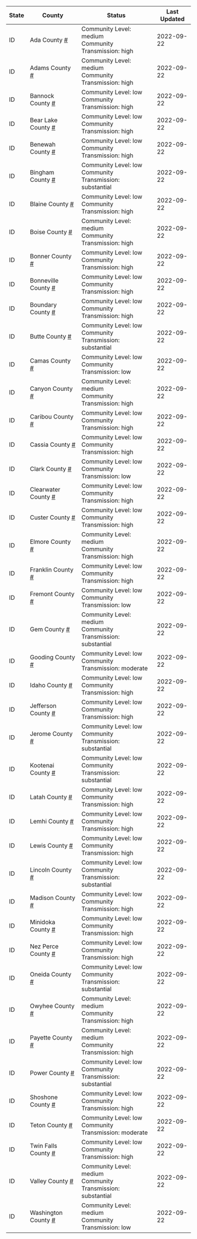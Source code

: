 State | County | Status | Last Updated
--- | --- | --- | --- 
ID | Ada County <a href="#ada_county">#</a> | <a name="ada_county"></a>Community Level: medium<br/>Community Transmission: high | 2022-09-22
ID | Adams County <a href="#adams_county">#</a> | <a name="adams_county"></a>Community Level: medium<br/>Community Transmission: high | 2022-09-22
ID | Bannock County <a href="#bannock_county">#</a> | <a name="bannock_county"></a>Community Level: low<br/>Community Transmission: high | 2022-09-22
ID | Bear Lake County <a href="#bear_lake_county">#</a> | <a name="bear_lake_county"></a>Community Level: low<br/>Community Transmission: high | 2022-09-22
ID | Benewah County <a href="#benewah_county">#</a> | <a name="benewah_county"></a>Community Level: low<br/>Community Transmission: high | 2022-09-22
ID | Bingham County <a href="#bingham_county">#</a> | <a name="bingham_county"></a>Community Level: low<br/>Community Transmission: substantial | 2022-09-22
ID | Blaine County <a href="#blaine_county">#</a> | <a name="blaine_county"></a>Community Level: low<br/>Community Transmission: high | 2022-09-22
ID | Boise County <a href="#boise_county">#</a> | <a name="boise_county"></a>Community Level: medium<br/>Community Transmission: high | 2022-09-22
ID | Bonner County <a href="#bonner_county">#</a> | <a name="bonner_county"></a>Community Level: low<br/>Community Transmission: high | 2022-09-22
ID | Bonneville County <a href="#bonneville_county">#</a> | <a name="bonneville_county"></a>Community Level: low<br/>Community Transmission: high | 2022-09-22
ID | Boundary County <a href="#boundary_county">#</a> | <a name="boundary_county"></a>Community Level: low<br/>Community Transmission: high | 2022-09-22
ID | Butte County <a href="#butte_county">#</a> | <a name="butte_county"></a>Community Level: low<br/>Community Transmission: substantial | 2022-09-22
ID | Camas County <a href="#camas_county">#</a> | <a name="camas_county"></a>Community Level: low<br/>Community Transmission: low | 2022-09-22
ID | Canyon County <a href="#canyon_county">#</a> | <a name="canyon_county"></a>Community Level: medium<br/>Community Transmission: high | 2022-09-22
ID | Caribou County <a href="#caribou_county">#</a> | <a name="caribou_county"></a>Community Level: low<br/>Community Transmission: high | 2022-09-22
ID | Cassia County <a href="#cassia_county">#</a> | <a name="cassia_county"></a>Community Level: low<br/>Community Transmission: high | 2022-09-22
ID | Clark County <a href="#clark_county">#</a> | <a name="clark_county"></a>Community Level: low<br/>Community Transmission: low | 2022-09-22
ID | Clearwater County <a href="#clearwater_county">#</a> | <a name="clearwater_county"></a>Community Level: low<br/>Community Transmission: high | 2022-09-22
ID | Custer County <a href="#custer_county">#</a> | <a name="custer_county"></a>Community Level: low<br/>Community Transmission: high | 2022-09-22
ID | Elmore County <a href="#elmore_county">#</a> | <a name="elmore_county"></a>Community Level: medium<br/>Community Transmission: high | 2022-09-22
ID | Franklin County <a href="#franklin_county">#</a> | <a name="franklin_county"></a>Community Level: low<br/>Community Transmission: high | 2022-09-22
ID | Fremont County <a href="#fremont_county">#</a> | <a name="fremont_county"></a>Community Level: low<br/>Community Transmission: low | 2022-09-22
ID | Gem County <a href="#gem_county">#</a> | <a name="gem_county"></a>Community Level: medium<br/>Community Transmission: substantial | 2022-09-22
ID | Gooding County <a href="#gooding_county">#</a> | <a name="gooding_county"></a>Community Level: low<br/>Community Transmission: moderate | 2022-09-22
ID | Idaho County <a href="#idaho_county">#</a> | <a name="idaho_county"></a>Community Level: low<br/>Community Transmission: high | 2022-09-22
ID | Jefferson County <a href="#jefferson_county">#</a> | <a name="jefferson_county"></a>Community Level: low<br/>Community Transmission: high | 2022-09-22
ID | Jerome County <a href="#jerome_county">#</a> | <a name="jerome_county"></a>Community Level: low<br/>Community Transmission: substantial | 2022-09-22
ID | Kootenai County <a href="#kootenai_county">#</a> | <a name="kootenai_county"></a>Community Level: low<br/>Community Transmission: substantial | 2022-09-22
ID | Latah County <a href="#latah_county">#</a> | <a name="latah_county"></a>Community Level: low<br/>Community Transmission: high | 2022-09-22
ID | Lemhi County <a href="#lemhi_county">#</a> | <a name="lemhi_county"></a>Community Level: low<br/>Community Transmission: high | 2022-09-22
ID | Lewis County <a href="#lewis_county">#</a> | <a name="lewis_county"></a>Community Level: low<br/>Community Transmission: high | 2022-09-22
ID | Lincoln County <a href="#lincoln_county">#</a> | <a name="lincoln_county"></a>Community Level: low<br/>Community Transmission: substantial | 2022-09-22
ID | Madison County <a href="#madison_county">#</a> | <a name="madison_county"></a>Community Level: low<br/>Community Transmission: high | 2022-09-22
ID | Minidoka County <a href="#minidoka_county">#</a> | <a name="minidoka_county"></a>Community Level: low<br/>Community Transmission: high | 2022-09-22
ID | Nez Perce County <a href="#nez_perce_county">#</a> | <a name="nez_perce_county"></a>Community Level: low<br/>Community Transmission: high | 2022-09-22
ID | Oneida County <a href="#oneida_county">#</a> | <a name="oneida_county"></a>Community Level: low<br/>Community Transmission: substantial | 2022-09-22
ID | Owyhee County <a href="#owyhee_county">#</a> | <a name="owyhee_county"></a>Community Level: medium<br/>Community Transmission: high | 2022-09-22
ID | Payette County <a href="#payette_county">#</a> | <a name="payette_county"></a>Community Level: medium<br/>Community Transmission: high | 2022-09-22
ID | Power County <a href="#power_county">#</a> | <a name="power_county"></a>Community Level: low<br/>Community Transmission: substantial | 2022-09-22
ID | Shoshone County <a href="#shoshone_county">#</a> | <a name="shoshone_county"></a>Community Level: low<br/>Community Transmission: high | 2022-09-22
ID | Teton County <a href="#teton_county">#</a> | <a name="teton_county"></a>Community Level: low<br/>Community Transmission: moderate | 2022-09-22
ID | Twin Falls County <a href="#twin_falls_county">#</a> | <a name="twin_falls_county"></a>Community Level: low<br/>Community Transmission: high | 2022-09-22
ID | Valley County <a href="#valley_county">#</a> | <a name="valley_county"></a>Community Level: medium<br/>Community Transmission: substantial | 2022-09-22
ID | Washington County <a href="#washington_county">#</a> | <a name="washington_county"></a>Community Level: medium<br/>Community Transmission: low | 2022-09-22
